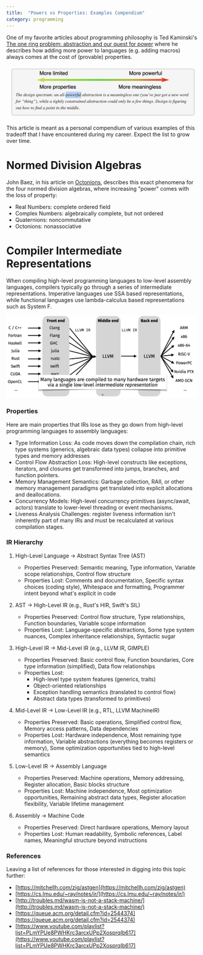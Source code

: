 ```yaml
---
title:  "Powers vs Properties: Examples Compendium"
category: programming
---
```


One of my favorite articles about programming philosophy is Ted Kaminski's [The one ring problem: abstraction and our quest for power](https://www.tedinski.com/2018/01/30/the-one-ring-problem-abstraction-and-power.html) where he describes how adding more power to languages (e.g. adding macros) always comes at the cost of (provable) properties.

![image](/assets/powers-vs-properties-examples/properties-vs-powers.png)

This article is meant as a personal compendium of various examples of this tradeoff that I have encountered during my career. Expect the list to grow over time.

# Normed Division Algebras

John Baez, in his article on [Octonions](https://people.sissa.it/~cecotti/octonions.pdf), describes this exact phenomena for the four normed division algebras, where increasing "power" comes with the loss of property:
- Real Numbers: complete ordered field
- Complex Numbers: algebraically complete, but not ordered
- Quaternions: noncommutative
- Octonions: nonassociative

# Compiler Intermediate Representations

When compiling high-level programming languages to low-level assembly languages, compilers typically go through a series of intermediate representations. Imperative languages use SSA based representations, while functional languages use lambda-calculus based representations such as System F.

![image](/assets/powers-vs-properties-examples/llvm-ir.png)

### Properties
Here are main properties that IRs lose as they go down from high-level programming languages to assembly languages:
- Type Information Loss: As code moves down the compilation chain, rich type systems (generics, algebraic data types) collapse into primitive types and memory addresses
- Control Flow Abstraction Loss: High-level constructs like exceptions, iterators, and closures get transformed into jumps, branches, and function pointers.
- Memory Management Semantics: Garbage collection, RAII, or other memory management paradigms get translated into explicit allocations and deallocations.
- Concurrency Models: High-level concurrency primitives (async/await, actors) translate to lower-level threading or event mechanisms.
- Liveness Analysis Challenges: register liveness information isn't inherently part of many IRs and must be recalculated at various compilation stages.


### IR Hierarchy

1. High-Level Language → Abstract Syntax Tree (AST)
    - Properties Preserved: Semantic meaning, Type information, Variable scope relationships, Control flow structure
    - Properties Lost: Comments and documentation, Specific syntax choices (coding style), Whitespace and formatting, Programmer intent beyond what's explicit in code


2. AST → High-Level IR (e.g., Rust's HIR, Swift's SIL)
    - Properties Preserved: Control flow structure, Type relationships, Function boundaries, Variable scope information
    - Properties Lost: Language-specific abstractions, Some type system nuances, Complex inheritance relationships, Syntactic sugar


3. High-Level IR → Mid-Level IR (e.g., LLVM IR, GIMPLE)
    - Properties Preserved: Basic control flow, Function boundaries, Core type information (simplified), Data flow relationships
    - Properties Lost:
        - High-level type system features (generics, traits)
        - Object-oriented relationships
        - Exception handling semantics (translated to control flow)
        - Abstract data types (transformed to primitives)

4. Mid-Level IR → Low-Level IR (e.g., RTL, LLVM MachineIR)
    - Properties Preserved: Basic operations, Simplified control flow, Memory access patterns, Data dependencies
    - Properties Lost: Hardware independence, Most remaining type information, Variable abstractions (everything becomes registers or memory), Some optimization opportunities tied to high-level semantics

5. Low-Level IR → Assembly Language
    - Properties Preserved: Machine operations, Memory addressing, Register allocation, Basic blocks structure
    - Properties Lost: Machine independence, Most optimization opportunities, Remaining abstract data types, Register allocation flexibility, Variable lifetime management

6. Assembly → Machine Code
    - Properties Preserved: Direct hardware operations, Memory layout
    - Properties Lost: Human readability, Symbolic references, Label names, Meaningful structure beyond instructions

### References
Leaving a list of references for those interested in digging into this topic further:
- [https://mitchellh.com/zig/astgen](https://mitchellh.com/zig/astgen)
- [https://cs.lmu.edu/~ray/notes/ir/](https://cs.lmu.edu/~ray/notes/ir/)
- [http://troubles.md/wasm-is-not-a-stack-machine/](http://troubles.md/wasm-is-not-a-stack-machine/)
- [https://queue.acm.org/detail.cfm?id=2544374](https://queue.acm.org/detail.cfm?id=2544374)
- [https://www.youtube.com/playlist?list=PLmYPUe8PWHKrc3arcxUPp2XosprqIb617](https://www.youtube.com/playlist?list=PLmYPUe8PWHKrc3arcxUPp2XosprqIb617)